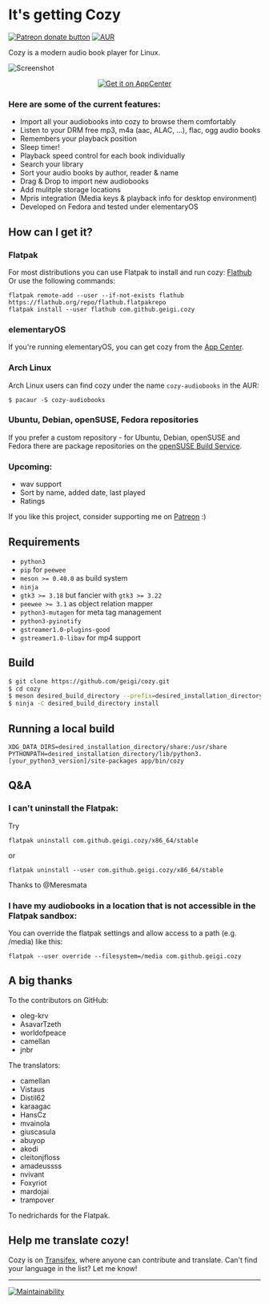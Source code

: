 # It's getting Cozy
<span class="badge-patreon"><a href="https://patreon.com/geigi" title="Donate to this project using Patreon"><img src="https://img.shields.io/badge/patreon-donate-yellow.svg" alt="Patreon donate button" /></a></span>
[![AUR](https://img.shields.io/aur/version/yaourt.svg)](https://aur.archlinux.org/packages/cozy-audiobooks/)

Cozy is a modern audio book player for Linux. 

![Screenshot](https://raw.githubusercontent.com/geigi/cozy/img/img/screenshot.png)

<p align="center">
  <a href="https://appcenter.elementary.io/com.github.geigi.cozy">
  <img src="https://appcenter.elementary.io/badge.svg" alt="Get it on AppCenter">
  </a>
</p>

### Here are some of the current features:
- Import all your audiobooks into cozy to browse them comfortably
- Listen to your DRM free mp3, m4a (aac, ALAC, ...), flac, ogg audio books
- Remembers your playback position
- Sleep timer!
- Playback speed control for each book individually
- Search your library
- Sort your audio books by author, reader & name
- Drag & Drop to import new audiobooks
- Add mulitple storage locations
- Mpris integration (Media keys & playback info for desktop environment)
- Developed on Fedora and tested under elementaryOS

## How can I get it?
### Flatpak
For most distributions you can use Flatpak to install and run cozy: <a href="https://flathub.org/repo/appstream/com.github.geigi.cozy.flatpakref">Flathub</a>
Or use the following commands:
```
flatpak remote-add --user --if-not-exists flathub https://flathub.org/repo/flathub.flatpakrepo
flatpak install --user flathub com.github.geigi.cozy
```

### elementaryOS
If you're running elementaryOS, you can get cozy from the <a href="https://appcenter.elementary.io/com.github.geigi.cozy">App Center</a>.

### Arch Linux
Arch Linux users can find cozy under the name `cozy-audiobooks` in the AUR:
```
$ pacaur -S cozy-audiobooks
```

### Ubuntu, Debian, openSUSE, Fedora repositories
If you prefer a custom repository - for Ubuntu, Debian, openSUSE and Fedora there are package repositories on the <a href="https://software.opensuse.org//download.html?project=home%3Ageigi&package=com.github.geigi.cozy">openSUSE Build Service</a>.

### Upcoming:
- wav support
- Sort by name, added date, last played
- Ratings

If you like this project, consider supporting me on <a href="https://www.patreon.com/bePatron?u=8147127"> Patreon</a> :)

## Requirements
- `python3`
- `pip` for `peewee`
- `meson >= 0.40.0` as build system
- `ninja`
- `gtk3 >= 3.18` but fancier with `gtk3 >= 3.22`
- `peewee >= 3.1` as object relation mapper
- `python3-mutagen` for meta tag management
- `python3-pyinotify`
- `gstreamer1.0-plugins-good`
- `gstreamer1.0-libav` for mp4 support

## Build
```bash
$ git clone https://github.com/geigi/cozy.git
$ cd cozy
$ meson desired_build_directory --prefix=desired_installation_directory
$ ninja -C desired_build_directory install
```

## Running a local build
```
XDG_DATA_DIRS=desired_installation_directory/share:/usr/share PYTHONPATH=desired_installation_directory/lib/python3.[your_python3_version]/site-packages app/bin/cozy
```

## Q&A
### I can't uninstall the Flatpak:

Try
```
flatpak uninstall com.github.geigi.cozy/x86_64/stable
```
or
```
flatpak uninstall --user com.github.geigi.cozy/x86_64/stable
```
Thanks to @Meresmata

### I have my audiobooks in a location that is not accessible in the Flatpak sandbox:
You can override the flatpak settings and allow access to a path (e.g. /media) like this:
```
flatpak --user override --filesystem=/media com.github.geigi.cozy
```

## A big thanks
To the contributors on GitHub:
- oleg-krv 
- AsavarTzeth
- worldofpeace
- camellan
- jnbr

The translators:
- camellan
- Vistaus
- Distil62
- karaagac
- HansCz
- mvainola
- giuscasula
- abuyop
- akodi
- cleitonjfloss
- amadeussss
- nvivant
- Foxyriot
- mardojai
- trampover

To nedrichards for the Flatpak.

## Help me translate cozy!
Cozy is on <a href="https://www.transifex.com/geigi/cozy/"> Transifex</a>, where anyone can contribute and translate. Can't find your language in the list? Let me know!


----
[![Maintainability](https://api.codeclimate.com/v1/badges/fde8cbdff23033adaca2/maintainability)](https://codeclimate.com/github/geigi/cozy/maintainability)
